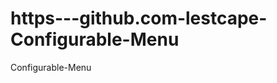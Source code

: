 https---github.com-lestcape-Configurable-Menu
=============================================

Configurable-Menu
